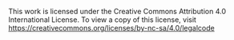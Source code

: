 This work is licensed under the Creative Commons Attribution 4.0 International License. To view a copy of this license, visit https://creativecommons.org/licenses/by-nc-sa/4.0/legalcode
